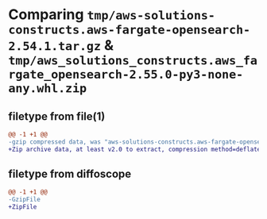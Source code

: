 # Comparing `tmp/aws-solutions-constructs.aws-fargate-opensearch-2.54.1.tar.gz` & `tmp/aws_solutions_constructs.aws_fargate_opensearch-2.55.0-py3-none-any.whl.zip`

## filetype from file(1)

```diff
@@ -1 +1 @@
-gzip compressed data, was "aws-solutions-constructs.aws-fargate-opensearch-2.54.1.tar", last modified: Thu Apr  4 20:59:43 2024, max compression
+Zip archive data, at least v2.0 to extract, compression method=deflate
```

## filetype from diffoscope

```diff
@@ -1 +1 @@
-GzipFile
+ZipFile
```

